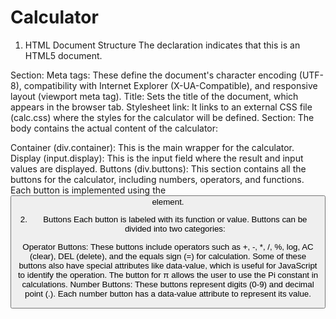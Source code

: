 # Calculator

1. HTML Document Structure
The <!DOCTYPE html> declaration indicates that this is an HTML5 document.

<head> Section:
Meta tags: These define the document's character encoding (UTF-8), compatibility with Internet Explorer (X-UA-Compatible), and responsive layout (viewport meta tag).
Title: Sets the title of the document, which appears in the browser tab.
Stylesheet link: It links to an external CSS file (calc.css) where the styles for the calculator will be defined.
<body> Section:
The body contains the actual content of the calculator:

Container (div.container): This is the main wrapper for the calculator.
Display (input.display): This is the input field where the result and input values are displayed.
Buttons (div.buttons): This section contains all the buttons for the calculator, including numbers, operators, and functions. Each button is implemented using the <button> element.


2. Buttons
Each button is labeled with its function or value. Buttons can be divided into two categories:

Operator Buttons:
These buttons include operators such as +, -, *, /, %, log, AC (clear), DEL (delete), and the equals sign (=) for calculation. Some of these buttons also have special attributes like data-value, which is useful for JavaScript to identify the operation.
The button for π allows the user to use the Pi constant in calculations.
Number Buttons:
These buttons represent digits (0-9) and decimal point (.). Each number button has a data-value attribute to represent its value.